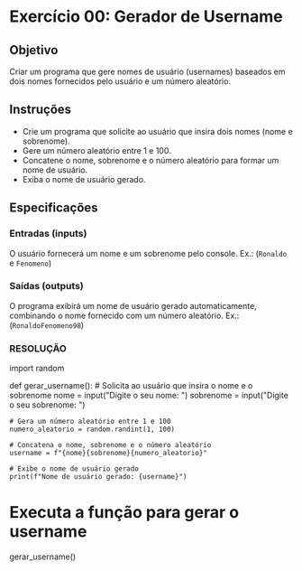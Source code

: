 # Exercício 00: Gerador de Username


## Objetivo

Criar um programa que gere nomes de usuário (usernames) baseados em dois nomes fornecidos pelo usuário e um número aleatório.

## Instruções

* Crie um programa que solicite ao usuário que insira dois nomes (nome e sobrenome).
* Gere um número aleatório entre 1 e 100.
* Concatene o nome, sobrenome e o número aleatório para formar um nome de usuário.
* Exiba o nome de usuário gerado.

## Especificações

### Entradas (inputs)
O usuário fornecerá um nome e um sobrenome pelo console. Ex.: (`Ronaldo` e `Fenomeno`)

### Saídas (outputs)
O programa exibirá um nome de usuário gerado automaticamente, combinando o nome fornecido com um número aleatório. Ex.: (`RonaldoFenomeno98`)

### RESOLUÇÃO ###
import random

def gerar_username():
    # Solicita ao usuário que insira o nome e o sobrenome
    nome = input("Digite o seu nome: ")
    sobrenome = input("Digite o seu sobrenome: ")
    
    # Gera um número aleatório entre 1 e 100
    numero_aleatorio = random.randint(1, 100)
    
    # Concatena o nome, sobrenome e o número aleatório
    username = f"{nome}{sobrenome}{numero_aleatorio}"
    
    # Exibe o nome de usuário gerado
    print(f"Nome de usuário gerado: {username}")

# Executa a função para gerar o username
gerar_username()
